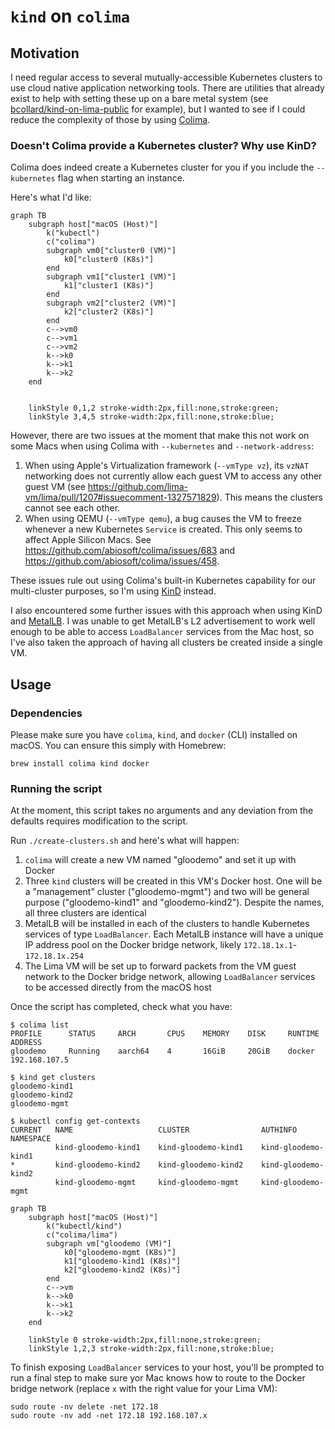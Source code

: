 # `kind` on `colima`

## Motivation

I need regular access to several mutually-accessible Kubernetes clusters to use cloud native application networking tools. There are utilities that already exist to help with setting these up on a bare metal system (see [bcollard/kind-on-lima-public](https://github.com/bcollard/kind-on-lima-public) for example), but I wanted to see if I could reduce the complexity of those by using [Colima](https://github.com/abiosoft/colima).

### Doesn't Colima provide a Kubernetes cluster? Why use KinD?

Colima does indeed create a Kubernetes cluster for you if you include the `--kubernetes` flag when starting an instance.

Here's what I'd like:

```mermaid
graph TB
    subgraph host["macOS (Host)"]
        k("kubectl")
        c("colima")
        subgraph vm0["cluster0 (VM)"]
            k0["cluster0 (K8s)"]
        end
        subgraph vm1["cluster1 (VM)"]
            k1["cluster1 (K8s)"]
        end
        subgraph vm2["cluster2 (VM)"]
            k2["cluster2 (K8s)"]
        end
        c-->vm0
        c-->vm1
        c-->vm2
        k-->k0
        k-->k1
        k-->k2
    end


    linkStyle 0,1,2 stroke-width:2px,fill:none,stroke:green;
    linkStyle 3,4,5 stroke-width:2px,fill:none,stroke:blue;
```

However, there are two issues at the moment that make this not work on some Macs when using Colima with `--kubernetes` and `--network-address`:

1. When using Apple's Virtualization framework (`--vmType vz`), its `vzNAT` networking does not currently allow each guest VM to access any other guest VM (see https://github.com/lima-vm/lima/pull/1207#issuecomment-1327571829). This means the clusters cannot see each other.
1. When using QEMU (`--vmType qemu`), a bug causes the VM to freeze whenever a new Kubernetes `Service` is created. This only seems to affect Apple Silicon Macs. See https://github.com/abiosoft/colima/issues/683 and https://github.com/abiosoft/colima/issues/458.

These issues rule out using Colima's built-in Kubernetes capability for our multi-cluster purposes, so I'm using [KinD](https://kind.sigs.k8s.io/) instead.

I also encountered some further issues with this approach when using KinD and [MetalLB](https://metallb.universe.tf/). I was unable to get MetalLB's L2 advertisement to work well enough to be able to access `LoadBalancer` services from the Mac host, so I've also taken the approach of having all clusters be created inside a single VM.

## Usage

### Dependencies

Please make sure you have `colima`, `kind`, and `docker` (CLI) installed on macOS. You can ensure this simply with Homebrew:

```shell
brew install colima kind docker
```

### Running the script

At the moment, this script takes no arguments and any deviation from the defaults requires modification to the script.

Run `./create-clusters.sh` and here's what will happen:

1. `colima` will create a new VM named "gloodemo" and set it up with Docker
1. Three `kind` clusters will be created in this VM's Docker host. One will be a "management" cluster ("gloodemo-mgmt") and two will be general purpose ("gloodemo-kind1" and "gloodemo-kind2"). Despite the names, all three clusters are identical
1. MetalLB will be installed in each of the clusters to handle Kubernetes services of type `LoadBalancer`. Each MetalLB instance will have a unique IP address pool on the Docker bridge network, likely `172.18.1x.1`-`172.18.1x.254`
1. The Lima VM will be set up to forward packets from the VM guest network to the Docker bridge network, allowing `LoadBalancer` services to be accessed directly from the macOS host

Once the script has completed, check what you have:

```text
$ colima list
PROFILE      STATUS     ARCH       CPUS    MEMORY    DISK     RUNTIME    ADDRESS
gloodemo     Running    aarch64    4       16GiB     20GiB    docker     192.168.107.5

$ kind get clusters
gloodemo-kind1
gloodemo-kind2
gloodemo-mgmt

$ kubectl config get-contexts
CURRENT   NAME                   CLUSTER                AUTHINFO               NAMESPACE
          kind-gloodemo-kind1    kind-gloodemo-kind1    kind-gloodemo-kind1    
*         kind-gloodemo-kind2    kind-gloodemo-kind2    kind-gloodemo-kind2    
          kind-gloodemo-mgmt     kind-gloodemo-mgmt     kind-gloodemo-mgmt     
```

```mermaid
graph TB
    subgraph host["macOS (Host)"]
        k("kubectl/kind")
        c("colima/lima")
        subgraph vm["gloodemo (VM)"]
            k0["gloodemo-mgmt (K8s)"]
            k1["gloodemo-kind1 (K8s)"]
            k2["gloodemo-kind2 (K8s)"]
        end
        c-->vm
        k-->k0
        k-->k1
        k-->k2
    end

    linkStyle 0 stroke-width:2px,fill:none,stroke:green;
    linkStyle 1,2,3 stroke-width:2px,fill:none,stroke:blue;
```

To finish exposing `LoadBalancer` services to your host, you'll be prompted to run a final step to make sure yor Mac knows how to route to the Docker bridge network (replace `x` with the right value for your Lima VM):

```shell
sudo route -nv delete -net 172.18
sudo route -nv add -net 172.18 192.168.107.x
```
